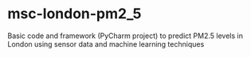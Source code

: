 # msc-london-pm2_5

Basic code and framework (PyCharm project) to predict PM2.5 levels in London using sensor data and machine learning techniques
